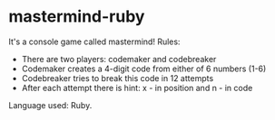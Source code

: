# mastermind-ruby

It's a console game called mastermind! 
Rules:
- There are two players: codemaker and codebreaker
- Codemaker creates a 4-digit code from either of 6 numbers (1-6)
- Codebreaker tries to break this code in 12 attempts
- After each attempt there is hint: x - in position and n - in code

Language used: Ruby.
